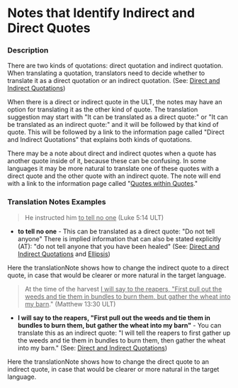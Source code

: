 # Notes that Identify Indirect and Direct Quotes #

### Description

There are two kinds of quotations: direct quotation and indirect quotation. When translating a quotation, translators need to decide whether to translate it as a direct quotation or an indirect quotation.  (See: [Direct and Indirect Quotations](../figs-quotations/01.md))

When there is a direct or indirect quote in the ULT, the notes may have an option for translating it as the other kind of quote. The translation suggestion may start with "It can be translated as a direct quote:" or "It can be translated as an indirect quote:" and it will be followed by that kind of quote. This will be followed by a link to the information page called "Direct and Indirect Quotations" that explains both kinds of quotations.

There may be a note about direct and indirect quotes when a quote has another quote inside of it, because these can be confusing. In some languages it may be more natural to translate one of these quotes with a direct quote and the other quote with an indirect quote. The note will end with a link to the information page called "[Quotes within Quotes](../figs-quotesinquotes/01.md)."

### Translation Notes Examples

> He instructed him <u>to tell no one</u> (Luke 5:14 ULT)

* **to tell no one**  - This can be translated as a direct quote: "Do not tell anyone" There is implied information that can also be stated explicitly (AT): "do not tell anyone that you have been healed" (See: [Direct and Indirect Quotations](../figs-quotations/01.md) and [Ellipsis](../figs-ellipsis/01.md))

Here the translationNote shows how to change the indirect quote to a direct quote, in case that would be clearer or more natural in the target language.

> At the time of the harvest <u>I will say to the reapers, "First pull out the weeds and tie them in bundles to burn them, but gather the wheat into my barn</u>." (Matthew 13:30 ULT)

* **I will say to the reapers, "First pull out the weeds and tie them in bundles to burn them, but gather the wheat into my barn"** - You can translate this as an indirect quote: "I will tell the reapers to first gather up the weeds and tie them in bundles to burn them, then gather the wheat into my barn." (See: [Direct and Indirect Quotations](../figs-quotations/01.md))

Here the translationNote shows how to change the direct quote to an indirect quote, in case that would be clearer or more natural in the target language.